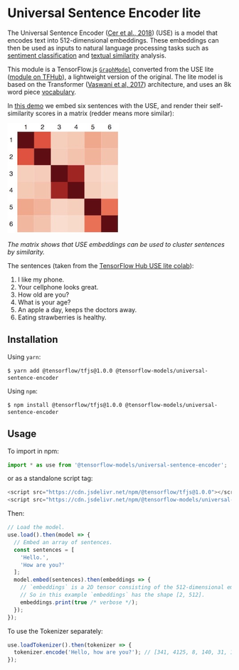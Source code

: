 # Universal Sentence Encoder lite

The Universal Sentence Encoder ([Cer et al., 2018](https://arxiv.org/pdf/1803.11175.pdf)) (USE) is a model that encodes text into 512-dimensional embeddings. These embeddings can then be used as inputs to natural language processing tasks such as [sentiment classification](https://en.wikipedia.org/wiki/Sentiment_analysis) and [textual similarity](https://en.wikipedia.org/wiki/Semantic_similarity) analysis.

This module is a TensorFlow.js [`GraphModel`](https://js.tensorflow.org/api/latest/#loadGraphModel) converted from the USE lite ([module on TFHub](https://tfhub.dev/google/universal-sentence-encoder-lite/2)), a lightweight version of the original. The lite model is based on the Transformer ([Vaswani et al, 2017](https://arxiv.org/pdf/1706.03762.pdf)) architecture, and uses an 8k word piece [vocabulary](https://storage.googleapis.com/tfjs-models/savedmodel/universal_sentence_encoder/vocab.json).

In [this demo](./demo/index.js) we embed six sentences with the USE, and render their self-similarity scores in a matrix (redder means more similar):

![selfsimilarity](./images/self_similarity.jpg)

*The matrix shows that USE embeddings can be used to cluster sentences by similarity.*

The sentences (taken from the [TensorFlow Hub USE lite colab](https://colab.sandbox.google.com/github/tensorflow/hub/blob/master/examples/colab/semantic_similarity_with_tf_hub_universal_encoder_lite.ipynb#scrollTo=_GSCW5QIBKVe)):
1. I like my phone.
2. Your cellphone looks great.
3. How old are you?
4. What is your age?
5. An apple a day, keeps the doctors away.
6. Eating strawberries is healthy.

## Installation

Using `yarn`:

    $ yarn add @tensorflow/tfjs@1.0.0 @tensorflow-models/universal-sentence-encoder

Using `npm`:

    $ npm install @tensorflow/tfjs@1.0.0 @tensorflow-models/universal-sentence-encoder

## Usage

To import in npm:

```js
import * as use from '@tensorflow-models/universal-sentence-encoder';
```

or as a standalone script tag:

```js
<script src="https://cdn.jsdelivr.net/npm/@tensorflow/tfjs@1.0.0"></script>
<script src="https://cdn.jsdelivr.net/npm/@tensorflow-models/universal-sentence-encoder"></script>
```

Then:

```js
// Load the model.
use.load().then(model => {
  // Embed an array of sentences.
  const sentences = [
    'Hello.',
    'How are you?'
  ];
  model.embed(sentences).then(embeddings => {
    // `embeddings` is a 2D tensor consisting of the 512-dimensional embeddings for each sentence.
    // So in this example `embeddings` has the shape [2, 512].
    embeddings.print(true /* verbose */);
  });
});
```

To use the Tokenizer separately:

```js
use.loadTokenizer().then(tokenizer => {
  tokenizer.encode('Hello, how are you?'); // [341, 4125, 8, 140, 31, 19, 54]
});
```
